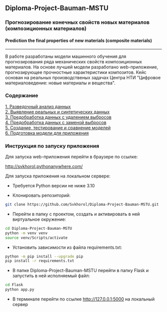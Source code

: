 ## Diploma-Project-Bauman-MSTU  
### Прогнозирование конечных свойств новых материалов (композиционных материалов)  
#### Prediction the final properties of new materials (composite materials)  
___________
В работе разработаны модели машинного обучения для прогнозирования ряда механических свойств композиционных материалов. На основе лучшей модели разработано web-приложение, прогнозирующее прочностные характеристики композитов. Кейс основан на реальных производственых задачах Центра НТИ "Цифровое материаловедение: новые материалы и вещества".
  
### Содержание  
[1. Разведочный анализ данных](https://github.com/Svkhorol/Diploma-Project-Bauman-MSTU/blob/main/notebooks/1_EDA.ipynb)  
[2. Выявление реальных и синтетических данных](https://github.com/Svkhorol/Diploma-Project-Bauman-MSTU/blob/main/notebooks/2_Synthetic_Data.ipynb)  
[3. Предобработка данных c удалением выбросов](https://github.com/Svkhorol/Diploma-Project-Bauman-MSTU/blob/main/notebooks/3_Processing.ipynb)  
[4. Предобработка данных c заменой выбросов](https://github.com/Svkhorol/Diploma-Project-Bauman-MSTU/blob/main/notebooks/3_Processing_save_outliers_in_real_data.ipynb)  
[5. Создание, тестирование и сравнение моделей](https://github.com/Svkhorol/Diploma-Project-Bauman-MSTU/blob/main/notebooks/4_Modeling.ipynb)  
[6. Подготовка модели для приложения](https://github.com/Svkhorol/Diploma-Project-Bauman-MSTU/blob/main/Flask/src/get_prediction_func.ipynb)  
  
### Инструкция по запуску приложения  
Для запуска web-приложения перейти в браузере по ссылке:  
  
http://svkhorol.pythonanywhere.com/  
  
Для запуска приложения на локальном сервере:  
  
- Требуется Python версии не ниже 3.10  
  
- Клонировать репозиторий:
```bash
git clone https://github.com/Svkhorol/Diploma-Project-Bauman-MSTU.git
```  
- Перейти в папку с проектом, создать и активировать в ней виртуальное окружение:  
```bash
cd Diploma-Project-Bauman-MSTU
python -m venv venv
source venv/Scripts/activate
```
 
- Установить зависимости из файла requirements.txt:
```bash
python -m pip install --upgrade pip  
pip install -r requirements.txt  
```
- В папке Diploma-Project-Bauman-MSTU перейти в папку Flask и запустить в ней исполняемый файл:  
```bash
cd Flask
python app.py 
```
- В терминале перейти по ссылке http://127.0.0.1:5000 на локальный сервер
